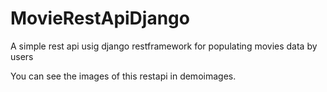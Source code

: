 # MovieRestApiDjango
A simple rest api usig django restframework for populating movies data by users

You can see the images of this restapi in demoimages.
